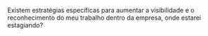 Existem estratégias específicas para aumentar a visibilidade e o reconhecimento do meu trabalho dentro da empresa, onde estarei estagiando?
